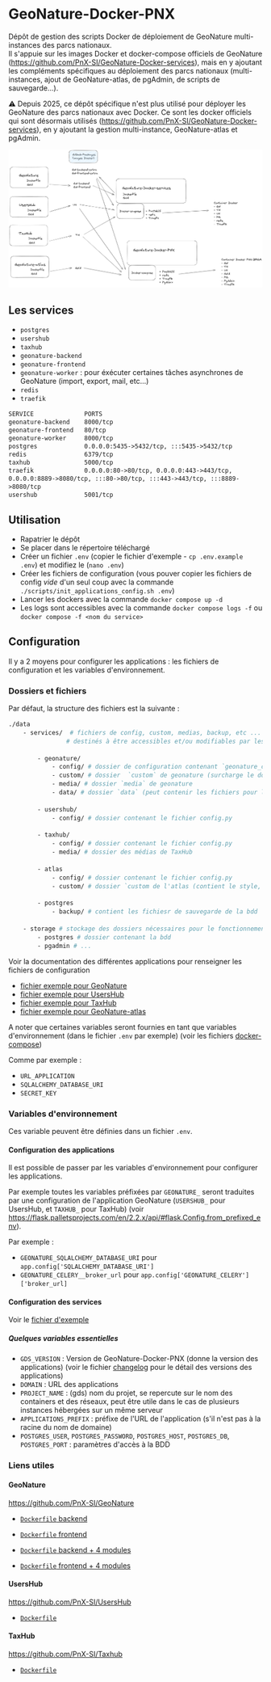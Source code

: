 # GeoNature-Docker-PNX

Dépôt de gestion des scripts Docker de déploiement de GeoNature multi-instances des parcs nationaux.  
Il s'appuie sur les images Docker et docker-compose officiels de GeoNature (https://github.com/PnX-SI/GeoNature-Docker-services), mais en y ajoutant les compléments spécifiques au déploiement des parcs nationaux (multi-instances, ajout de GeoNature-atlas, de pgAdmin, de scripts de sauvegarde...).

⚠️ Depuis 2025, ce dépôt spécifique n'est plus utilisé pour déployer les GeoNature des parcs nationaux avec Docker. Ce sont les docker officiels qui sont désormais utilisés (https://github.com/PnX-SI/GeoNature-Docker-services), en y ajoutant la gestion multi-instance, GeoNature-atlas et pgAdmin.

![Schema](docs/2024-04-Docker-PNX.png)

## Les services

 - `postgres`
 - `usershub`
 - `taxhub`
 - `geonature-backend`
 - `geonature-frontend`
 - `geonature-worker` : pour éxécuter certaines tâches asynchrones de GeoNature (import, export, mail, etc...)
 - `redis`
 - `traefik`

```
SERVICE              PORTS
geonature-backend    8000/tcp
geonature-frontend   80/tcp
geonature-worker     8000/tcp
postgres             0.0.0.0:5435->5432/tcp, :::5435->5432/tcp
redis                6379/tcp
taxhub               5000/tcp
traefik              0.0.0.0:80->80/tcp, 0.0.0.0:443->443/tcp, 0.0.0.0:8889->8080/tcp, :::80->80/tcp, :::443->443/tcp, :::8889->8080/tcp
usershub             5001/tcp
```

## Utilisation

- Rapatrier le dépôt
- Se placer dans le répertoire téléchargé
- Créer un fichier `.env` (copier le fichier d'exemple - `cp .env.example .env`) et modifiez le (`nano .env`)
- Créer les fichiers de configuration (vous pouver copier les fichiers de config *vide* d'un seul coup avec la commande `./scripts/init_applications_config.sh .env`)
- Lancer les dockers avec la commande `docker compose up -d`
- Les logs sont accessibles avec la commande `docker compose logs -f` ou `docker compose -f <nom du service>`

## Configuration

Il y a 2 moyens pour configurer les applications : les fichiers de configuration et les variables d'environnement.

### Dossiers et fichiers

Par défaut, la structure des fichiers est la suivante :

``` bash
./data
    - services/  # fichiers de config, custom, medias, backup, etc ... des applications
                # destinés à être accessibles et/ou modifiables par les administrateurs

        - geonature/
            - config/ # dossier de configuration contenant `geonature_config.toml`, `occtax_config.toml`, etc...
            - custom/ # dossier  `custom` de geonature (surcharge le dossier `static`)
            - media/ # dossier `media` de geonature
            - data/ # dossier `data` (peut contenir les fichiers pour les données des référentiels (taxref, ref_geo, ref_nomenclature, etc....))

        - usershub/
            - config/ # dossier contenant le fichier config.py

        - taxhub/
            - config/ # dossier contenant le fichier config.py
            - media/ # dossier des médias de TaxHub

        - atlas
            - config/ # dossier contenant le fichier config.py
            - custom/ # dossier `custom de l'atlas (contient le style, les templates, les scripts js, etc...)

        - postgres
            - backup/ # contient les fichiesr de sauvegarde de la bdd

    - storage # stockage des dossiers nécessaires pour le fonctionnement
        - postgres # dossier contenant la bdd
        - pgadmin # ...
```

Voir la documentation des différentes applications pour renseigner les fichiers de configuration

- [fichier exemple pour GeoNature](https://github.com/PnX-SI/GeoNature/tree/master/config/geonature_config.toml.sample)
- [fichier exemple pour UsersHub](https://github.com/PnX-SI/UsersHub/tree/master/config/config.py.sample)
- [fichier exemple pour TaxHub](https://github.com/PnX-SI/TaxHub/tree/master/apptax/config.py.sample)
- [fichier exemple pour GeoNature-atlas](https://github.com/PnX-SI/GeoNature-atlas/tree/master/atlas/configuration/config.py.sample)

A noter que certaines variables seront fournies en tant que variables d'environnement (dans le fichier `.env` par exemple) (voir les fichiers [docker-compose](./docker-compose.yml))

Comme par exemple :
  - `URL_APPLICATION`
  - `SQLALCHEMY_DATABASE_URI`
  - `SECRET_KEY`

### Variables d'environnement

Ces variable peuvent être définies dans un fichier `.env`.

#### Configuration des applications

Il est possible de passer par les variables d'environnement pour configurer les applications.

Par exemple toutes les variables préfixées par `GEONATURE_` seront traduites par une configuration de l'application GeoNature (`USERSHUB_` pour UsersHub, et `TAXHUB_` pour TaxHub) (voir https://flask.palletsprojects.com/en/2.2.x/api/#flask.Config.from_prefixed_env).

Par exemple :

- `GEONATURE_SQLALCHEMY_DATABASE_URI` pour `app.config['SQLALCHEMY_DATABASE_URI']`
- `GEONATURE_CELERY__broker_url` pour `app.config['GEONATURE_CELERY']['broker_url]`

#### Configuration des services

Voir le [fichier d'exemple](./.env.example)

##### Quelques variables essentielles

- `GDS_VERSION` : Version de GeoNature-Docker-PNX (donne la version des applications) (voir le fichier [changelog](./docs/changelog.md) pour le détail des versions des applications)
- `DOMAIN` : URL des applications
- `PROJECT_NAME` : (gds) nom du projet, se repercute sur le nom des containers et des réseaux, peut être utile dans le cas de plusieurs instances hébergées sur un même serveur
- `APPLICATIONS_PREFIX` : préfixe de l'URL de l'application (s'il n'est pas à la racine du nom de domaine)
- `POSTGRES_USER`, `POSTGRES_PASSWORD`, `POSTGRES_HOST`, `POSTGRES_DB`, `POSTGRES_PORT` : paramètres d'accès à la BDD

### Liens utiles

#### GeoNature

https://github.com/PnX-SI/GeoNature

- [`Dockerfile` backend](https://github.com/PnX-SI/GeoNature/blob/master/backend/Dockerfile)
- [`Dockerfile` frontend](https://github.com/PnX-SI/GeoNature/blob/master/frontend/Dockerfile)

- [`Dockerfile` backend + 4 modules](./build/Dockerfile-geonature-backend)
- [`Dockerfile` frontend + 4 modules](./build/Dockerfile-geonature-frontend)


#### UsersHub

https://github.com/PnX-SI/UsersHub

- [`Dockerfile`](https://github.com/PnX-SI/UsersHub/blob/master/Dockerfile)


#### TaxHub

https://github.com/PnX-SI/Taxhub

- [`Dockerfile`](https://github.com/PnX-SI/TaxHub/blob/master/Dockerfile)
